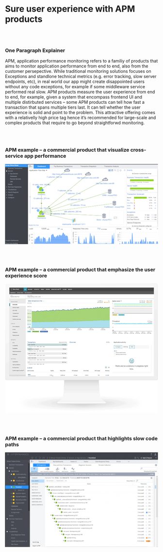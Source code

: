 # Sure user experience with APM products

<br/><br/>


### One Paragraph Explainer

APM, application performance monitoring refers to a familiy of products that aims to monitor application performance from end to end, also from the customer persepective. While traditional monitoring solutions focuses on Exceptions and standlone technical metrics (e.g. error tracking, slow server endpoints, etc), in real world our app might create disappointed users without any code exceptions, for example if some middleware service performed real slow. APM products measure the user experience from end to end, for example, given a system that encompass frontend UI and multiple distirbuted services – some APM products can tell how fast a transaction that spans multiple tiers last. It can tell whether the user experience is solid and point to the problem. This attractive offering comes with a relativelly high price tag hence it’s recommended for large-scale and complex products that require to go beyond straightforwd monitoring.

<br/><br/>


### APM example – a commercial product that visualize cross-service app performance

![APM example](/assets/images/apm1.png "APM example")

<br/><br/>

### APM example – a commercial product that emphasize the user experience score

![APM example](/assets/images/apm2.png "APM example")

<br/><br/>

### APM example – a commercial product that highlights slow code paths

![APM example](/assets/images/apm3.png "APM example")
